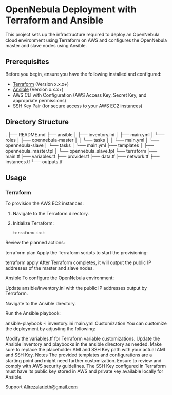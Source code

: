 # OpenNebula Deployment with Terraform and Ansible

This project sets up the infrastructure required to deploy an OpenNebula cloud environment using Terraform on AWS and configures the OpenNebula master and slave nodes using Ansible.

## Prerequisites

Before you begin, ensure you have the following installed and configured:

- [Terraform](https://www.terraform.io/downloads.html) (Version x.x.x+)
- [Ansible](https://docs.ansible.com/ansible/latest/installation_guide/intro_installation.html) (Version x.x.x+)
- AWS CLI with Configuration (AWS Access Key, Secret Key, and appropriate permissions)
- SSH Key Pair (for secure access to your AWS EC2 instances)

## Directory Structure

.
├── README.md
├── ansible
│   ├── inventory.ini
│   ├── main.yml
│   └── roles
│       ├── opennebula-master
│       │   └── tasks
│       │       └── main.yml
│       └── opennebula-slave
│           └── tasks
│               └── main.yml
├── templates
│   ├── opennebula_master.tpl
│   └── opennebula_slave.tpl
└── terraform
    ├── main.tf
    ├── variables.tf
    ├── provider.tf
    ├── data.tf
    ├── network.tf
    ├── instances.tf
    └── outputs.tf

## Usage

### Terraform

To provision the AWS EC2 instances:

1. Navigate to the Terraform directory.
2. Initialize Terraform:

   ```sh
   terraform init
Review the planned actions:

terraform plan
Apply the Terraform scripts to start the provisioning:

terraform apply
After Terraform completes, it will output the public IP addresses of the master and slave nodes.

Ansible
To configure the OpenNebula environment:

Update ansible/inventory.ini with the public IP addresses output by Terraform.

Navigate to the Ansible directory.

Run the Ansible playbook:

ansible-playbook -i inventory.ini main.yml
Customization
You can customize the deployment by adjusting the following:

Modify the variables.tf for Terraform variable customizations.
Update the Ansible inventory and playbooks in the ansible directory as needed.
Make sure to replace the placeholder AMI and SSH Key path with your actual AMI and SSH Key.
Notes
The provided templates and configurations are a starting point and might need further customization.
Ensure to review and comply with AWS security guidelines.
The SSH Key configured in Terraform must have its public key stored in AWS and private key available locally for Ansible.

Support
Alirezalarieth@gmail.com
